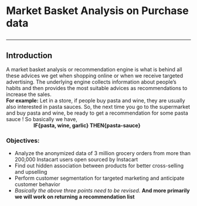 # Market Basket Analysis on Purchase data <hr>
## Introduction
A market basket analysis or recommendation engine is what is behind all these advices we get when shopping
online or when we receive targeted advertising. The underlying engine collects information about people’s habits
and then provides the most suitable advices as recommendations to increase the sales.\
**For example:** Let in a store, if people buy pasta and wine, they are usually also interested in pasta sauces. So, the next
time you go to the supermarket and buy pasta and wine, be ready to get a recommendation for some pasta sauce !
So basically we have,<br> &nbsp;&nbsp;&nbsp;&nbsp;&nbsp;&nbsp;&nbsp;&nbsp;&nbsp;&nbsp;&nbsp;&nbsp;&nbsp;&nbsp;&nbsp;&nbsp;&nbsp;&nbsp; **IF{pasta, wine, garlic} THEN{pasta-sauce}** <br>

### Objectives: 
- Analyze the anonymized data of 3 million grocery orders from more than 200,000 Instacart users open sourced by Instacart
- Find out hidden association between products for better cross-selling and upselling
- Perform customer segmentation for targeted marketing and anticipate customer behavior
- *Basically the above three points need to be revised.* **And more primarily we will work on returning a recommendation list**
